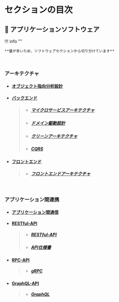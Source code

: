 # セクションの目次

## 🚀 アプリケーションソフトウェア

!!! info ""

    **量が多いため、ソフトウェアセクションから切り分けています**

<br>

### アーキテクチャ

* #### [︎オブジェクト指向分析設計](https://hiroki-it.github.io/tech-notebook-mkdocs/software/software_application_architecture_analysis_and_design.html)
* #### <u>バックエンド</u>
  > * ##### [︎マイクロサービスアーキテクチャ](https://hiroki-it.github.io/tech-notebook-mkdocs/software/software_application_architecture_backend_microservices.html)
  > * ##### [︎ドメイン駆動設計](https://hiroki-it.github.io/tech-notebook-mkdocs/software/software_application_architecture_backend_domain_driven_design.html)
  > * ##### [︎クリーンアーキテクチャ](https://hiroki-it.github.io/tech-notebook-mkdocs/software/software_application_architecture_backend_domain_driven_design_clean_architecture.html)
  > * ##### [︎CQRS](https://hiroki-it.github.io/tech-notebook-mkdocs/software/software_application_architecture_backend_cqrs.html)

* #### <u>フロントエンド</u>
  > * ##### [︎フロントエンドアーキテクチャ](https://hiroki-it.github.io/tech-notebook-mkdocs/software/software_application_architecture_frontend.html)

<br>

### アプリケーション間連携

* #### [︎アプリケーション間通信](https://hiroki-it.github.io/tech-notebook-mkdocs/software/software_application_collaboration_communication.html)

* #### <u>RESTful-API</u>
  > * ##### [︎RESTful-API](https://hiroki-it.github.io/tech-notebook-mkdocs/software/software_application_collaboration_api_restful.html)
  > * ##### [︎API仕様書](https://hiroki-it.github.io/tech-notebook-mkdocs/software/software_application_collaboration_api_restful_api_specification.html)

* #### <u>RPC-API</u>
  > * ##### [︎gRPC](https://hiroki-it.github.io/tech-notebook-mkdocs/software/software_application_collaboration_api_rpc_api_grpc.html)

* #### <u>GraphQL-API</u>
  > * ##### [GraphQL](https://hiroki-it.github.io/tech-notebook-mkdocs/software/software_application_collaboration_api_graphql_api_graphql.html)

